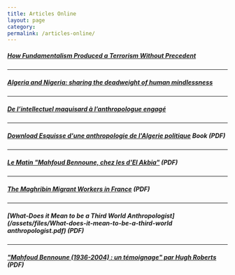 ```yaml
---
title: Articles Online
layout: page
category:
permalink: /articles-online/
---
```


##### [*How Fundamentalism Produced a Terrorism Without Precedent*](/article/how-fundamentalism-produced-a-terrorism-without-precedent/)

---

##### [*Algeria and Nigeria: sharing the deadweight of human mindlessness*](http://www.opendemocracy.net/5050/mahfoud-bennoune/algeria-and-nigeria-sharing-deadweight-of-human-mindlessness)

---

##### [*De l’intellectuel maquisard à l’anthropologue engagé*](http://www.elwatan.com/contributions/de-l-intellectuel-maquisard-a-l-anthropologue-engage-17-05-2014-257452_120.php)


---

##### [**Download _Esquisse d'une anthropologie de l'Algerie politique_**](/assets/files/Esquisse-d-une-anthropologie-de-l-algerie-politique.pdf) Book (PDF)

---


##### [*Le Matin* "Mahfoud Bennoune, chez les d'El Akbia"](/assets/files/le-matin.pdf) (PDF)


---

##### [*The Maghribin Migrant Workers in France*](/assets/files/The-Maghribin-migrant-workers-in-France.pdf) (PDF)

---

##### [*What-Does it Mean to be a Third World Anthropologist*](/assets/files/What-does-it-mean-to-be-a-third-world anthropologist.pdf) (PDF)


---

##### ["Mahfoud Bennoune (1936-2004) : un témoignage" par Hugh Roberts](/assets/files/Hugh-Roberts.pdf) (PDF)